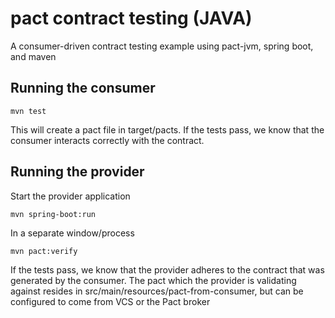 # pact contract testing (JAVA)
A consumer-driven contract testing example using pact-jvm, spring boot, and maven 

## Running the consumer
    mvn test

This will create a pact file in target/pacts. If the tests pass, we know that the consumer interacts correctly with the contract.

## Running the provider
Start the provider application

    mvn spring-boot:run

In a separate window/process

    mvn pact:verify

If the tests pass, we know that the provider adheres to the contract that was generated by the consumer. The pact which the provider is validating against resides in src/main/resources/pact-from-consumer, but can be configured to come from VCS or the Pact broker
